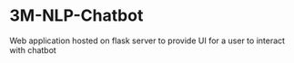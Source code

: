 # 3M-NLP-Chatbot
Web application hosted on flask server to provide UI for a user to interact with chatbot
